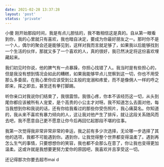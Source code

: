 ```yaml
---
date: 2021-02-28 13:37:28
layout: 'post'
status: 'private'
---
```


小傻
刚开始那段时间，我是有点儿胆怯的，我不敢相信这是真的。自从第一眼看到你，我的心里就只有喜欢，我也暗自决定，要成为你最好朋友之一。那时你不是一个人，偶尔的聚会还是能够见到，这样对我而言就足够了，如果我以后能够找到一个生活的伙伴，那就又多了一个喜欢的人，真的很好，我已然决定将这份喜欢埋藏起来。

我们初见时你说，他的脾气有一点暴躁，你担心找错了人。我当时是有些担心的，但是我没有想到情况会如此的糟糕，如果我能够早点儿觉察到这一切，你也不用受那么多委屈，在我心里你应该受到公主般的宠溺和疼爱，而不是像佣人一样的呼之即来，挥之即去，甚至还有拳打脚踢。

听你亲口对我说你们结束了，我很震惊。我很心疼，你本不该经历这一切，从头到尾你都应该被所有人宠爱，是个高贵的小公主才对呀。我不知道怎么去面对他，每当我想到你和我说的话，还有你给我看过的那些你受伤照片，我心痛莫名。你知道的，我从来不喜欢有暴力倾向的人，这让我对他产生了排斥，就让这段关系随风而去吧，我不愿意自己更不愿意让你今后再回忆起那段不堪的往事。

我第一次觉得我非常非常非常的幸运，我之前有多少次选择，无论哪一步选择了其他的选项，我都不可能遇到你。遇到你，让我觉得整个世界都变得温柔了。遇到再怎么生气的事情，只要想想你的笑容，我也都不会那么在意了，你让我也变得更加温柔。这或许就是我想要更努力爱你的原因吧，我喜欢并且享受这一切。

还记得那次你要去超市mai d
